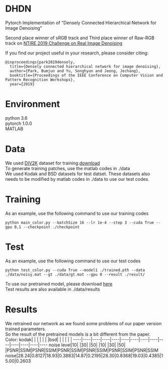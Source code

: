 # DHDN
Pytorch Implementation of "Densely Connected Hierarchical Network for Image Denoising"

Second place winner of sRGB track and Third place winner of Raw-RGB track on [NTIRE 2019 Challenge on Real Image Denoising](http://openaccess.thecvf.com/content_CVPRW_2019/papers/NTIRE/Abdelhamed_NTIRE_2019_Challenge_on_Real_Image_Denoising_Methods_and_Results_CVPRW_2019_paper.pdf)

If you find our project useful in your research, please consider citing:

```
@inproceedings{park2019densely,
  title={Densely connected hierarchical network for image denoising},
  author={Park, Bumjun and Yu, Songhyun and Jeong, Jechang},
  booktitle={Proceedings of the IEEE Conference on Computer Vision and Pattern Recognition Workshops},
  year={2019}
```

# Environment
python 3.6    
pytorch 1.0.0    
MATLAB

# Data
We used [DIV2K](http://www.vision.ee.ethz.ch/~timofter/publications/Agustsson-CVPRW-2017.pdf) dataset for training.[download](https://data.vision.ee.ethz.ch/cvl/DIV2K/)    
To generate training patches, use the matlab codes in ./data    
We used Kodak and BSD datasets for test datset. These datasets also needs to be modified by matlab codes in ./data to use our test codes.

# Training
As an example, use the following command to use our training codes
```
python main_color.py --batchSize 16 --lr 1e-4 --step 3 --cuda True --gpu 0,1 --checkpoint ./checkpoint
```

# Test
As an example, use the following command to use our test codes
```
python test_color.py --cuda True --model1 ./trained.pth --data ./data/noisy.mat --gt ./data/gt.mat --gpu 0 --result ./result/
```
To use our pretrained model, please download [here]()    
Test results are also available in ./data/results

# Results
We retrained our network as we found some problems of our paper version trained parameters.    
So the result of the pretrained models is a bit different from the paper.    
Color:
kodak| | | | | | |bsd| | | | | | 
----|----|----|----|----|----|----|----|----|----|----|----|----|----
noise level|10| |30| |50| |10| |30| |50| 
 |PSNR|SSIM|PSNR|SSIM|PSNR|SSIM|PSNR|SSIM|PSNR|SSIM|PSNR|SSIM
 noise|28.24|0.8127|18.93|0.3883|14.87|0.2195|28.30|0.8368|19.03|0.4385|15.00|0.2603

